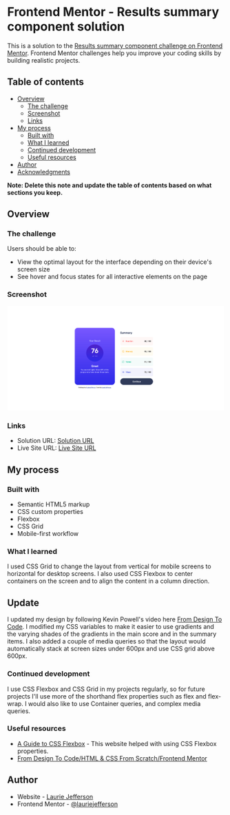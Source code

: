 # Frontend Mentor - Results summary component solution

This is a solution to the [Results summary component challenge on Frontend Mentor](https://www.frontendmentor.io/challenges/results-summary-component-CE_K6s0maV). Frontend Mentor challenges help you improve your coding skills by building realistic projects. 

## Table of contents

- [Overview](#overview)
  - [The challenge](#the-challenge)
  - [Screenshot](#screenshot)
  - [Links](#links)
- [My process](#my-process)
  - [Built with](#built-with)
  - [What I learned](#what-i-learned)
  - [Continued development](#continued-development)
  - [Useful resources](#useful-resources)
- [Author](#author)
- [Acknowledgments](#acknowledgments)

**Note: Delete this note and update the table of contents based on what sections you keep.**

## Overview

### The challenge

Users should be able to:

- View the optimal layout for the interface depending on their device's screen size
- See hover and focus states for all interactive elements on the page

### Screenshot

![Results-Summary-Component](./results-summary-component.png)



### Links

- Solution URL: [Solution URL](https://github.com/lauriejefferson/frontend-mentor-solutions/tree/main/results-summary-component-main)
- Live Site URL: [Live Site URL](https://results-summary-component-lj.netlify.app/)

## My process

### Built with

- Semantic HTML5 markup
- CSS custom properties
- Flexbox
- CSS Grid
- Mobile-first workflow

### What I learned

I used CSS Grid to change the layout from vertical for mobile screens to horizontal for desktop screens. I also used CSS Flexbox to center containers on the screen and to align the content in a column direction. 

## Update 
I updated my design by following Kevin Powell's video here [From Design To Code](https://www.youtube.com/watch?v=KqFAs5d3Yl8).  I modified my CSS variables to make it easier to use gradients and the varying shades of the gradients in the main score and in the summary items.  I also added a couple of media queries so that the layout would automatically stack  at screen sizes under 600px and use CSS grid above 600px.

### Continued development

I use CSS Flexbox and CSS Grid in my projects regularly, so for future projects I'll use more of the shorthand flex properties such as flex and flex-wrap. I would also like to use Container queries, and complex media queries.

### Useful resources

- [A Guide to CSS Flexbox](https://css-tricks.com/snippets/css/a-guide-to-flexbox/#aa-flexbox-properties) - This website helped with using CSS Flexbox properties.
- [From Design To Code/HTML & CSS From Scratch/Frontend Mentor](https://www.youtube.com/watch?v=KqFAs5d3Yl8)


## Author

- Website - [Laurie Jefferson](https://github.com/lauriejefferson)
- Frontend Mentor - [@lauriejefferson](https://www.frontendmentor.io/profile/lauriejefferson)


